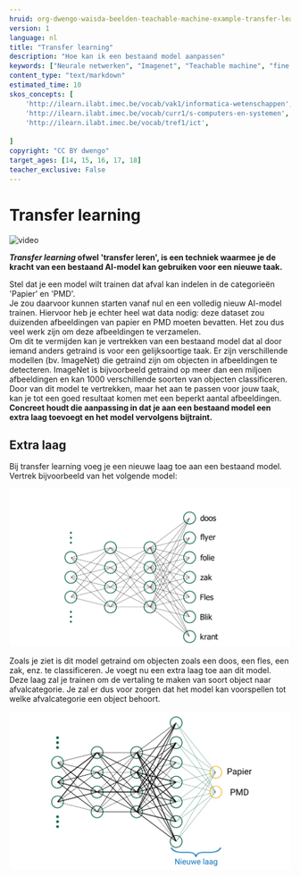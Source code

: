 ```yaml
---
hruid: org-dwengo-waisda-beelden-teachable-machine-example-transfer-learning
version: 1
language: nl
title: "Transfer learning"
description: "Hoe kan ik een bestaand model aanpassen"
keywords: ["Neurale netwerken", "Imagenet", "Teachable machine", "fine tuning", "Transfer learning"]
content_type: "text/markdown"
estimated_time: 10
skos_concepts: [
    'http://ilearn.ilabt.imec.be/vocab/vak1/informatica-wetenschappen', 
    'http://ilearn.ilabt.imec.be/vocab/curr1/s-computers-en-systemen',
    'http://ilearn.ilabt.imec.be/vocab/tref1/ict',

]
copyright: "CC BY dwengo"
target_ages: [14, 15, 16, 17, 18]
teacher_exclusive: False
---
```


# Transfer learning

![](@youtube/https://www.youtube.com/embed/0EeW_eH8Bxw?si=yiWrrTr8kDnjP_rr "video")

***Transfer learning* ofwel 'transfer leren', is een techniek waarmee je de kracht van een bestaand AI-model kan gebruiken voor een nieuwe taak.**

Stel dat je een model wilt trainen dat afval kan indelen in de categorieën 'Papier' en 'PMD'. <br>
Je zou daarvoor kunnen starten vanaf nul en een volledig nieuw AI-model trainen. Hiervoor heb je echter heel wat data nodig: deze dataset zou duizenden afbeeldingen van papier en PMD moeten bevatten. Het zou dus veel werk zijn om deze afbeeldingen te verzamelen. <br>
Om dit te vermijden kan je vertrekken van een bestaand model dat al door iemand anders getraind is voor een gelijksoortige taak. Er zijn verschillende modellen (bv. ImageNet) die getraind zijn om objecten in afbeeldingen te detecteren. ImageNet is bijvoorbeeld getraind op meer dan een miljoen afbeeldingen en kan 1000 verschillende soorten van objecten classificeren. Door van dit model te vertrekken, maar het aan te passen voor jouw taak, kan je tot een goed resultaat komen met een beperkt aantal afbeeldingen. **Concreet houdt die aanpassing in dat je aan een bestaand model een extra laag toevoegt en het model vervolgens bijtraint.**

## Extra laag

Bij transfer learning voeg je een nieuwe laag toe aan een bestaand model. Vertrek bijvoorbeeld van het volgende model:

![Voorbeeldarchtectuur van een neuraal netwerk.](images/neural_network_with_labels.svg)

Zoals je ziet is dit model getraind om objecten zoals een doos, een fles, een zak, enz. te classificeren. Je voegt nu een extra laag toe aan dit model. Deze laag zal je trainen om de vertaling te maken van soort object naar afvalcategorie. Je zal er dus voor zorgen dat het model kan voorspellen tot welke afvalcategorie een object behoort.

![Voorbeeldarchtectuur van een neuraal netwerk.](images/neural_network_with_extra_layer.svg)
